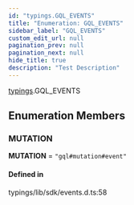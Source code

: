 ```yaml
---
id: "typings.GQL_EVENTS"
title: "Enumeration: GQL_EVENTS"
sidebar_label: "GQL_EVENTS"
custom_edit_url: null
pagination_prev: null
pagination_next: null
hide_title: true
description: "Test Description"
---
```


[typings](../namespaces/typings.md).GQL_EVENTS

## Enumeration Members

### MUTATION

 **MUTATION** = ``"gql#mutation#event"``

#### Defined in

typings/lib/sdk/events.d.ts:58
